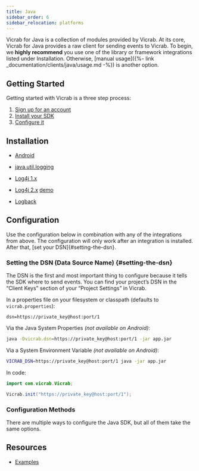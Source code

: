 ```yaml
---
title: Java
sidebar_order: 6
sidebar_relocation: platforms
---
```


Vicrab for Java is a collection of modules provided by Vicrab. At its core, Vicrab for Java provides a raw client for sending events to Vicrab. To begin, we **highly recommend** you use one of the library or framework integrations listed under Installation. Otherwise, [manual usage]({%- link _documentation/clients/java/usage.md -%}) is another option. 

## Getting Started

Getting started with Vicrab is a three step process:

1.  [Sign up for an account](https://www.vicrab.com/signup/)
2.  [Install your SDK](#Installation)
3.  [Configure it](#Configuration)

## Installation

-   [Android](./modules/android.md)
-   [java.util.logging](./modules/jul.md)
-   [Log4j 1.x](./modules/log4j.md)
-   [Log4j 2.x](./modules/log4j2.md)  [demo](../../../demo)

-   [Logback](./modules/logback.md)

## Configuration 
Use the configuration below in combination with any of the integrations from above. The configuration will only work after an integration is installed. After that, [set your DSN]{#setting-the-dsn}.

### Setting the DSN (Data Source Name) {#setting-the-dsn}

The DSN is the first and most important thing to configure because it tells the SDK where to send events. You can find your project’s DSN in the “Client Keys” section of your “Project Settings” in Vicrab.

In a properties file on your filesystem or classpath (defaults to `vicrab.properties`):

```
dsn=https://private_key@host:port/1
```

Via the Java System Properties _(not available on Android)_:

```bash
java -Dvicrab.dsn=https://private_key@host:port/1 -jar app.jar
```

Via a System Environment Variable _(not available on Android)_:

```bash
VICRAB_DSN=https://private_key@host:port/1 java -jar app.jar
```

In code:

```java
import com.vicrab.Vicrab;

Vicrab.init("https://private_key@host:port/1");

```

### Configuration Methods

There are multiple ways to configure the Java SDK, but all of them take the same options. 

## Resources

-   [Examples](https://github.com/vicrab/vicrab-example)
